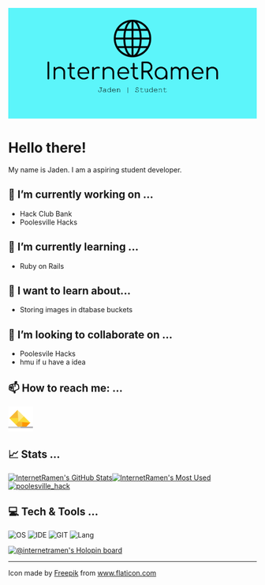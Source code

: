 ![Intro Banner](https://raw.githubusercontent.com/InternetRamen/Internetramen/master/githubbanner.png)
# Hello there!
My name is Jaden. I am a aspiring student developer.

## 🔭 I’m currently working on ...
 - Hack Club Bank
 - Poolesville Hacks

## 🌱 I’m currently learning ...
 - Ruby on Rails

## 🌱 I want to learn about...
 - Storing images in dtabase buckets

## 👯 I’m looking to collaborate on ...
 - Poolesvile Hacks
 - hmu if u have a idea

 ## 📫 How to reach me: ...
[<img alt="jadenhou19@gmail.com" src="https://raw.githubusercontent.com/InternetRamen/Internetramen/master/mailing.png" width="50px">](mailto:jadenhou19@gmail.com)

## 📈 Stats ...
[![InternetRamen's GitHub Stats](https://github-readme-stats.vercel.app/api?username=InternetRamen&theme=tokyonight)](https://github.com/anuraghazra/github-readme-stats)[![InternetRamen's Most Used](https://github-readme-stats.vercel.app/api/top-langs/?username=InternetRamen&theme=tokyonight)](https://github.com/anuraghazra/github-readme-stats) [![poolesville_hack](https://github-readme-stats.vercel.app/api/pin/?username=InternetRamen&repo=main&theme=tokyonight)](https://github.com/InternetRamen/main)

## 💻 Tech & Tools ...
![OS](https://img.shields.io/badge/OS-Windows-lightblue) ![IDE](https://img.shields.io/badge/IDE-VS%20Code-lightblue) ![GIT](https://img.shields.io/badge/GIT-GitHub-lightblue) ![Lang](https://img.shields.io/badge/Lang-JavaScript-lightblue)

[![@internetramen's Holopin board](https://holopin.io/api/user/board?user=internetramen)](https://holopin.io/@internetramen)

---
Icon made by <a href="https://www.flaticon.com/authors/freepik" title="Freepik">Freepik</a> from <a href="https://www.flaticon.com/" title="Flaticon"> www.flaticon.com</a>
